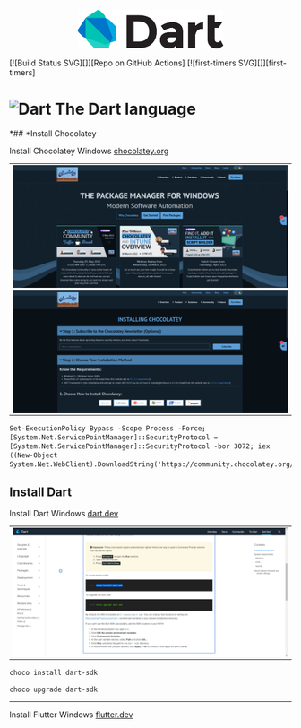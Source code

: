 <p align="center">
  <img src="../images/dart1.png" width="260"/>
</p>

[![Build Status SVG][]][Repo on GitHub Actions]
[![first-timers SVG][]][first-timers]
  
# <img src="https://github.com/dart-lang/site-shared/blob/main/src/_assets/image/dart/logo/64.png" alt="Dart" width="28" height="28"/> The Dart language

*## *Install Chocolatey 


Install Chocolatey Windows [chocolatey.org](https://chocolatey.org/)

<table align="center">
  <tr>
    <td align="center" style="padding=0;width=50%;">
      <img align="center" style="padding=0;" src="../images/chocolatey.png" />
    </td>
  </tr>

  <tr>
    <td align="center" style="padding=0;width=50%;">
      <img align="center" style="padding=0;" src="../images/chocolatey2.png" />
    </td>
  </tr>
</table>


```
Set-ExecutionPolicy Bypass -Scope Process -Force; [System.Net.ServicePointManager]::SecurityProtocol = [System.Net.ServicePointManager]::SecurityProtocol -bor 3072; iex ((New-Object System.Net.WebClient).DownloadString('https://community.chocolatey.org/install.ps1'))
```

## Install Dart

Install Dart Windows [dart.dev](https://dart.dev/get-dart)

<table align="center">
  <tr>
    <td align="center" style="padding=0;width=50%;">
      <img align="center" style="padding=0;" src="../images/chocolatey3.png" />
    </td>
  </tr>
</table>

```
choco install dart-sdk
```

```
choco upgrade dart-sdk
```

---

Install Flutter Windows [flutter.dev](https://flutter.dev/get-started)

